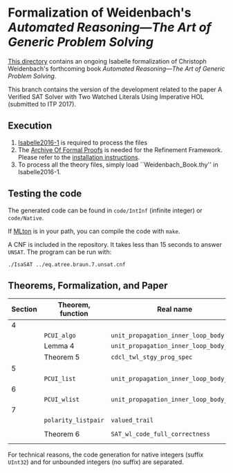 # Formalization of Weidenbach's _Automated Reasoning―The Art of Generic Problem Solving_ #

[This directory](https://bitbucket.org/isafol/isafol/src/master/Weidenbach_Book/) contains an ongoing Isabelle formalization of Christoph Weidenbach's forthcoming book _Automated Reasoning―The Art of Generic Problem Solving_.

This branch contains the version of the development related to the paper A Verified SAT Solver with Two Watched Literals Using Imperative HOL (submitted to ITP 2017).

## Execution ##
1. [Isabelle2016-1](http://isabelle.in.tum.de/website-Isabelle2016-1/) is required to process the files
2. The [Archive Of Formal Proofs](https://www.isa-afp.org) is needed for the Refinement Framework. Please refer to the [installation instructions](https://www.isa-afp.org/using.shtml).
3. To process all the theory files, simply load ``Weidenbach_Book.thy'' in Isabelle2016-1.


## Testing the code ##

The generated code can be found in `code/IntInf` (infinite integer) or `code/Native`.

If [MLton](http://mlton.org) is in your path, you can compile the code with `make`.

A CNF is included in the repository. It takes less than 15 seconds to answer `UNSAT`. The program can be run with:

    ./IsaSAT ../eq.atree.braun.7.unsat.cnf


## Theorems, Formalization, and Paper ##

Section |Theorem, function  | Real name                             | File
--------|------------------ | --------------------------------------|---------------------------------------
4       |                   |                                       |
        | `PCUI_algo`       | `unit_propagation_inner_loop_body`    | `CDCL_Two_Watched_Literals_Algorithm`
        | Lemma 4           | `unit_propagation_inner_loop_body_add`| `CDCL_Two_Watched_Literals_Algorithm`
	    | Theorem 5         | `cdcl_twl_stgy_prog_spec`             | `CDCL_Two_Watched_Literals_Algorithm`
5       |                   |                                       |
        | `PCUI_list`       | `unit_propagation_inner_loop_body_l`  | `CDCL_Two_Watched_Literals_List`
6       |                   |                                       |
        |`PCUI_wlist`       | `unit_propagation_inner_loop_body_wl` | `CDCL_Two_Watched_Literals_List_Watched`
7       |                   |                                       |
        |`polarity_listpair`| `valued_trail`                        |   `CDCL_Two_Watched_Literals_List_Watched_Trail_Code`
        | Theorem 6         | `SAT_wl_code_full_correctness`        |    `CDCL_Two_Watched_Literals_List_Watched_Trail_Code` and `CDCL_Two_Watched_Literals_List_Watched_Trail_Code_UInt32`
 
 
 For technical reasons, the code generation for native integers (suffix `UInt32`) and for unbounded integers (no suffix) are separated.
	 
	  



